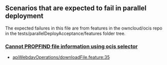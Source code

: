 ## Scenarios that are expected to fail in parallel deployment

The expected failures in this file are from features in the owncloud/ocis repo in the tests/parallelDeployAcceptance/features folder tree.

### [Cannot PROPFIND file information using ocis selector](https://github.com/owncloud/ocis/issues/4112)
- [apiWebdavOperations/downloadFile.feature:35](https://github.com/owncloud/ocis/blob/master/tests/parallelDeployAcceptance/features/apiWebdavOperations/downloadFile.feature#L35)
